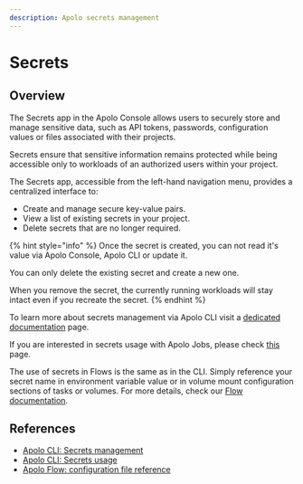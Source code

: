 ```yaml
---
description: Apolo secrets management
---
```


# Secrets

## Overview

The Secrets app in the Apolo Console allows users to securely store and manage sensitive data, such as API tokens, passwords, configuration values or files associated with their projects.

Secrets ensure that sensitive information remains protected while being accessible only to workloads of an authorized users within your project.

The Secrets app, accessible from the left-hand navigation menu, provides a centralized interface to:

* Create and manage secure key-value pairs.
* View a list of existing secrets in your project.
* Delete secrets that are no longer required.

{% hint style="info" %}
Once the secret is created, you can not read it's value via Apolo Console, Apolo CLI or update it.

You can only delete the existing secret and create a new one.

When you remove the secret, the currently running workloads will stay intact even if you recreate the secret.
{% endhint %}

To learn more about secrets management via Apolo CLI visit a [dedicated documentation](https://app.gitbook.com/s/-MOkWy7dB5MDbkSII8iF/commands/secret) page.

If you are interested in secrets usage with Apolo Jobs, please check [this](https://app.gitbook.com/s/-MOkWy7dB5MDbkSII8iF/topics/topic-secrets) page.

The use of secrets in Flows is the same as in the CLI. Simply reference your secret name in environment variable value or in volume mount configuration sections of tasks or volumes. For more details, check our [Flow documentation](https://app.gitbook.com/s/-MMLOF_FqiWBMcOdY8cj/workflow-syntax/live-workflow-syntax).&#x20;

## References

* [Apolo CLI: Secrets management](https://app.gitbook.com/s/-MOkWy7dB5MDbkSII8iF/commands/secret)
* [Apolo CLI: Secrets usage](https://app.gitbook.com/s/-MOkWy7dB5MDbkSII8iF/topics/topic-secrets)
* [Apolo Flow: configuration file reference](https://app.gitbook.com/s/-MMLOF_FqiWBMcOdY8cj/workflow-syntax)


